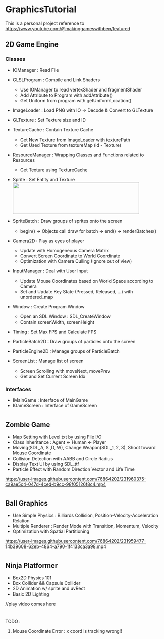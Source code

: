 # GraphicsTutorial
This is a personal project reference to https://www.youtube.com/@makinggameswithben/featured</br>

## 2D Game Engine</br>
### Classes
- IOManager : Read File
- GLSLProgram : Compile and Link Shaders
  - Use IOManager to read vertexShader and fragmentShader
  - Add Attribute to Program with addAttribute()
  - Get Uniform from program with getUniformLocation()
- ImageLoader : Load PNG with IO -> Decode & Convert to GLTexture
- GLTexture : Set Texture size and ID
- TextureCache : Contain Texture Cache
  - Get New Texture from ImageLoader with texturePath
  - Get Used Texture from textureMap (id - Texture) 
- ResourceManager : Wrapping Classes and Functions related to Resources
  - Get Texture using TextureCache
- Sprite : Set Entity and Texture</br>
    <img src="https://user-images.githubusercontent.com/76864202/232026064-4a9cb9c0-a781-4560-93e3-d891ba190c47.png" width="400" height="100">
- SpriteBatch : Draw groups of sprites onto the screen
  - begin() -> Objects call draw for batch -> end() -> renderBatches()
- Camera2D : Play as eyes of player
  - Update with Homogeneous Camera Matrix
  - Convert Screen Coordinate to World Coordinate
  - Optimization with Camera Culling (Ignore out of view)
- InputManager : Deal with User Input
  - Update Mouse Coordinates based on World Space according to Camera
  - Set and Update Key State (Pressed, Released, ...) with unordered_map
- Window : Create Program Window
  - Open an SDL Window : SDL_CreateWindow
  - Contain screenWidth, screenHeight
- Timing : Set Max FPS and Calculate FPS

- ParticleBatch2D : Draw groups of particles onto the screen
- ParticleEngine2D : Manage groups of ParticleBatch
- ScreenList : Manage list of screen
  - Screen Scrolling with moveNext, movePrev
  - Get and Set Current Screen Idx

### Interfaces
- IMainGame : Interface of MainGame
- IGameScreen : Interface of GameScreen

#
## Zombie Game</br>
- Map Setting with Level.txt by using File I/O</br>
- Class Inheritance : Agent <- Human <- Player</br>
- Moving(SDL_A, S ,D, W), Change Weapon(SDL_1, 2, 3), Shoot toward Mouse Coordinate</br>
- Collision Detection with AABB and Circle Radius</br>
- Display Text UI by using SDL_ttf</br>
- Particle Effect with Random Direction Vector and Life Time

https://user-images.githubusercontent.com/76864202/231960375-ca9ae5c4-047d-4ced-b9cc-98f05126f8c4.mp4

#
## Ball Graphics</br>
- Use Simple Physics : Billiards Collision, Position-Velocity-Acceleration Relation</br>
- Multiple Renderer : Render Mode with Transition, Momentum, Velocity</br>
- Optimization with Spatial Partitioning</br>

https://user-images.githubusercontent.com/76864202/231959477-14b39608-62eb-4864-a790-1f4133ca3a98.mp4

#
## Ninja Platformer</br>
- Box2D Physics 101</br>
- Box Collider && Capsule Collider</br>
- 2D Animation w/ sprite and uvRect</br>
- Basic 2D Lighting</br>

//play video comes here</br>

#
TODO : </br>
1. Mouse Coordinate Error : x coord is tracking wrong!!

